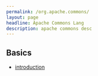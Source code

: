```yaml
---
permalink: /org.apache.commons/
layout: page
headline: Apache Commons Lang
description: apache commons desc
---
```


## Basics
 - [introduction](http://javalab.co)
